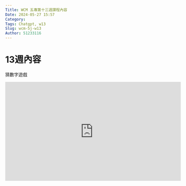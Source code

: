 ```yaml
---
Title: WCM 五專第十三週課程內容
Date: 2024-05-27 15:57
Category: 
Tags: Chatgpt, w13
Slug: wcm-5j-w13
Author: 51233116
---
```



# 13週內容

猜數字遊戲

<iframe width="560" height="315" src="https://www.youtube.com/embed/7AugdXsWRgY?si=bvEp1N1ygCDL4TYZ" title="YouTube video player" frameborder="0" allow="accelerometer; autoplay; clipboard-write; encrypted-media; gyroscope; picture-in-picture; web-share" referrerpolicy="strict-origin-when-cross-origin" allowfullscreen></iframe>